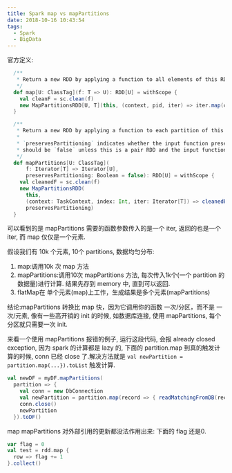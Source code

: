 ```yaml
---
title: Spark map vs mapPartitions
date: 2018-10-16 10:43:54
tags:
  - Spark
  - BigData
---
```

官方定义:
```scala
  /**
   * Return a new RDD by applying a function to all elements of this RDD.
   */
  def map[U: ClassTag](f: T => U): RDD[U] = withScope {
    val cleanF = sc.clean(f)
    new MapPartitionsRDD[U, T](this, (context, pid, iter) => iter.map(cleanF))
  }

  /**
   * Return a new RDD by applying a function to each partition of this RDD.
   *
   * `preservesPartitioning` indicates whether the input function preserves the partitioner, which
   * should be `false` unless this is a pair RDD and the input function doesn't modify the keys.
   */
  def mapPartitions[U: ClassTag](
      f: Iterator[T] => Iterator[U],
      preservesPartitioning: Boolean = false): RDD[U] = withScope {
    val cleanedF = sc.clean(f)
    new MapPartitionsRDD(
      this,
      (context: TaskContext, index: Int, iter: Iterator[T]) => cleanedF(iter),
      preservesPartitioning)
  }
```

可以看到的是 mapPartitions 需要的函数参数传入的是一个 iter, 返回的也是一个 iter, 而 map 仅仅是一个元素.

假设我们有 10k 个元素, 10个 partitions, 数据均匀分布:
1. map:调用10k 次 map 方法
2. mapPartitions:调用10次 mapPartitions 方法, 每次传入1k个(一个 partition 的数据量)进行计算. 结果先存到 memory 中, 直到可以返回.
3. flatMap在 单个元素(map)上工作，生成结果是多个元素(mapPartitions)

结论:mapPartitions 转换比 map 快，因为它调用你的函数 一次/分区，而不是 一次/元素, 像有一些高开销的 init 的时候, 如数据库连接, 使用 mapPartitions, 每个分区就只需要一次 init.

来看一个使用 mapPartitions 报错的例子, 运行这段代码, 会报 already closed exception, 因为 spark 的计算都是 lazy 的, 下面的 partition.map 到真的触发计算的时候, conn 已经 close 了.解决方法就是 `val newPartition = partition.map(...}).toList` 触发计算.

```scala
val newDF = myDF.mapPartitions(
  partition => {
    val conn = new DbConnection
    val newPartition = partition.map(record => { readMatchingFromDB(record, connection) })
    conn.close()
    newPartition
  }).toDF()
```

map mapPartitions 对外部引用的更新都没法作用出来: 下面的 flag 还是0.
```scala
var flag = 0
val test = rdd.map {
  row => flag += 1
}.collect()
```

